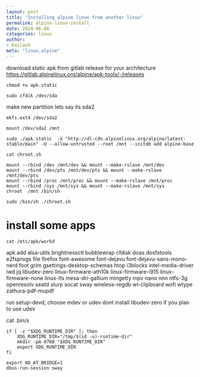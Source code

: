 ```yaml
---
layout: post
title: "Installing alpine linux from another linux"
permalink: alpine-linux-install
date: 2024-06-08
categories: linux
author:
- Kailash
meta: "linux,alpine"
---
```


download static apk from gitlab release for your architecture
https://gitlab.alpinelinux.org/alpine/apk-tools/-/releases

```
chmod +x apk.static
```
```
sudo cfdik /dev/sda
```
make new partition lets say its sda2  
```
mkfs.ext4 /dev/sda2
```
```
mount /dev/sda2 /mnt
```
```
sudo ./apk.static  -X "http://dl-cdn.alpinelinux.org/alpine/latest-stable/main" -U --allow-untrusted --root /mnt --initdb add alpine-base
```

```
cat chroot.sh
```
```
mount --rbind /dev /mnt/dev && mount --make-rslave /mnt/dev
mount --rbind /dev/pts /mnt/dev/pts && mount --make-rslave /mnt/dev/pts
mount --rbind /proc /mnt/proc && mount --make-rslave /mnt/proc
mount --rbind /sys /mnt/sys && mount --make-rslave /mnt/sys
chroot  /mnt /bin/sh
```


```
sudo /bin/sh ./chroot.sh
```

# install some apps
```
cat /etc/apk/workd
```
apk add
alsa-utils
brightnessctl
bubblewrap
cfdisk
doas
dosfstools
e2fsprogs
file
firefox
font-awesome
font-dejavu
font-dejavu-sans-mono-nerd
foot
grim
gsettings-desktop-schemas
htop
i3blocks
intel-media-driver
iwd
jq
libudev-zero
linux-firmware-ath10k
linux-firmware-i915
linux-firmware-none
linux-lts
mesa-dri-gallium
mingetty
mpv
nano
nnn
ntfs-3g
openresolv
seatd
slurp
socat
sway
wireless-regdb
wl-clipboard
wofi
wtype
zathura-pdf-mupdf

run setup-devd, choose mdev or udev dont install libudev-zero if you plan to use udev

cat .bin/s
```
if [ -z "$XDG_RUNTIME_DIR" ]; then
	XDG_RUNTIME_DIR="/tmp/$(id -u)-runtime-dir"
	mkdir -pm 0700 "$XDG_RUNTIME_DIR"
	export XDG_RUNTIME_DIR
fi

export NO_AT_BRIDGE=1
dbus-run-session sway
```

